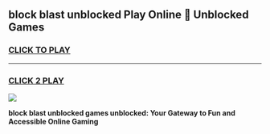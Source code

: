 
## block blast unblocked Play Online 👋 Unblocked Games
<h3>
<a href="https://premium.freeplayer.one?title=block_blast_unblocked&ref=19F">CLICK TO PLAY</a></h3>
<hr>

<h3>
<a href="https://premium.freeplayer.one?title=block_blast_unblocked&ref=19F">CLICK 2 PLAY</a>
  
</h3>

<a href="https://premium.freeplayer.one?title=block_blast_unblocked&ref=19F"><img src="https://clearcache.store/games.png"></a>


**block blast unblocked games unblocked: Your Gateway to Fun and Accessible Online Gaming**
